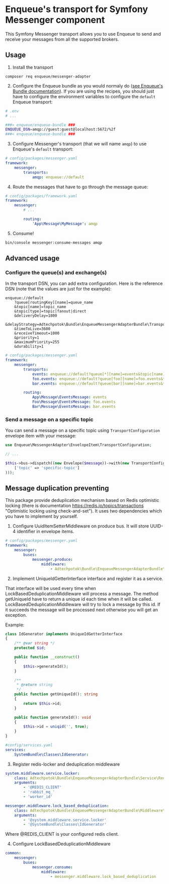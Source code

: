 # Enqueue's transport for Symfony Messenger component

This Symfony Messenger transport allows you to use Enqueue to send and receive your messages from all the supported brokers.

## Usage

1. Install the transport

```
composer req enqueue/messenger-adapter
```

2. Configure the Enqueue bundle as you would normaly do ([see Enqueue's Bundle documentation](https://github.com/php-enqueue/enqueue-dev/blob/master/docs/bundle/quick_tour.md)). If you are using the recipes, you should
   just have to configure the environment variables to configure the `default` Enqueue transport:

```bash
# .env
# ...

###> enqueue/enqueue-bundle ###
ENQUEUE_DSN=amqp://guest:guest@localhost:5672/%2f
###< enqueue/enqueue-bundle ###
```

3. Configure Messenger's transport (that we will name `amqp`) to use Enqueue's `default` transport:
```yaml
# config/packages/messenger.yaml
framework:
    messenger:
        transports:
            amqp: enqueue://default
```

4. Route the messages that have to go through the message queue:
```yaml
# config/packages/framework.yaml
framework:
    messenger:
        # ...

        routing:
            'App\Message\MyMessage': amqp
```

5. Consume!

```bash
bin/console messenger:consume-messages amqp
```

## Advanced usage

### Configure the queue(s) and exchange(s)

In the transport DSN, you can add extra configuration. Here is the reference DSN (note that the values are just for the example):

```
enqueue://default
	?queue[routingKey][name]=queue_name
	&topic[name]=topic_name
    &topic[type]=topic|fanout|direct
    &deliveryDelay=1800
    &delayStrategy=Adtechpotok\Bundle\EnqueueMessengerAdapterBundle\Transport\RabbitMq375DelayPluginDelayStrategy
    &timeToLive=3600
    &receiveTimeout=1000
    &priority=1
    &maximumPriority=255
    &durability=1
```

```yaml
# config/packages/messenger.yaml
framework:
    messenger:
        transports:
            events: enqueue://default?queue[*][name]=events&topic[name]=events&topic[type]=topic
            foo.events: enqueue://default?queue[foo][name]=foo.events&topic[name]=events&topic[type]=topic
            bar.events: enqueue://default?queue[bar][name]=bar.events&topic[name]=events&topic[type]=topic

        routing:
            App\Message\EventsMessage: events
            Foo\Message\EventsMessage: foo.events
            Bar\Message\EventsMessage: bar.events
```

### Send a message on a specific topic

You can send a message on a specific topic using `TransportConfiguration` envelope item with your message:
```php
use Enqueue\MessengerAdapter\EnvelopeItem\TransportConfiguration;

// ...

$this->bus->dispatch((new Envelope($message))->with(new TransportConfiguration(
    ['topic' => 'specific-topic']
)));
```

## Message duplication preventing

This package provide deduplication mechanism based on Redis optimistic locking (there is documentation https://redis.io/topics/transactions "Optimistic locking using check-and-set").
It uses two dependencies which you have to implement by yourself.


1. Configure UuidItemSetterMiddleware on produce bus.
It will store UUID-4 identifier in envelope items.

```yaml
# config/packages/messenger.yaml
framework:
    messenger:
        buses:
            messenger.produce:
                middleware:
                    - Adtechpotok\Bundle\EnqueueMessengerAdapterBundle\Middleware\UuidItemSetterMiddleware
```

2. Implement UniqueIdGetterInterface interface and register it as a service.

That interface will be used every time when LockBasedDeduplicationMiddleware will process a message.
The method getUniqueId have to return a unique id each time when it will be called.
LockBasedDeduplicationMiddleware will try to lock a message by this id.
If it succeeds the message will be processed next otherwise you will get an exception.


Example:
```php
class IdGenerator implements UniqueIdGetterInterface
{
    /** @var string */
    protected $id;

    public function __construct()
    {
        $this->generateId();
    }

    /**
     * @return string
     */
    public function getUniqueId(): string
    {
        return $this->id;
    }

    public function generateId(): void
    {
        $this->id = uniqid('', true);
    }
}
```

```yaml
#config/services.yaml
services:
    SystemBundle\Classes\IdGenerator:
```

3. Register redis-locker and deduplication middleware

```yaml
system.middleware.service.locker:
    class: Adtechpotok\Bundle\EnqueueMessengerAdapterBundle\Service\RedisLockService
    arguments:
        - '@REDIS_CLIENT'
        - 'rabbit_mq_'
        - 'worker_id'

messenger.middleware.lock_based_deduplication:
    class: Adtechpotok\Bundle\EnqueueMessengerAdapterBundle\Middleware\LockBasedDeduplicationMiddleware
    arguments:
        - '@system.middleware.service.locker'
        - '@SystemBundle\Classes\IdGenerator'
```

Where @REDIS_CLIENT is your configured redis client.

4. Configure LockBasedDeduplicationMiddleware

```yaml
common:
    messenger:
        buses:
            messenger.consume:
                middleware:
                    - messenger.middleware.lock_based_deduplication
```